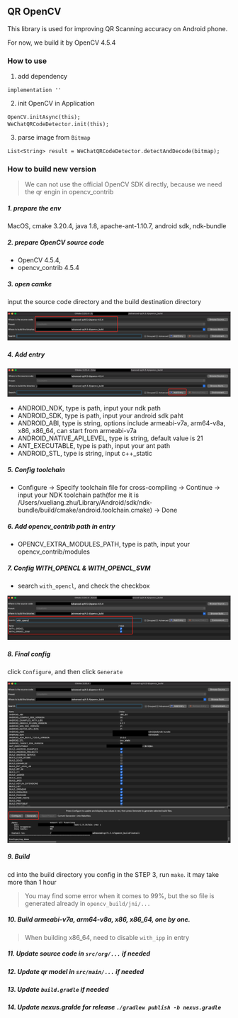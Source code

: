 ## QR OpenCV

This library is used for improving QR Scanning accuracy on Android phone.

For now, we build it by OpenCV 4.5.4

### How to use

1. add dependency
```
implementation ''
```

2. init OpenCV in Application
```
OpenCV.initAsync(this);
WeChatQRCodeDetector.init(this);
```

3. parse image from `Bitmap`
```
List<String> result = WeChatQRCodeDetector.detectAndDecode(bitmap);
```

### How to build new version
> We can not use the official OpenCV SDK directly, because we need the qr engin in opencv_contrib

##### 1. prepare the env
MacOS, cmake 3.20.4, java 1.8, apache-ant-1.10.7, android sdk, ndk-bundle

##### 2. prepare OpenCV source code
* OpenCV 4.5.4, 
* opencv_contrib 4.5.4

##### 3. open camke
input the source code directory and the build destination directory

![config source directory](img/config-source-dir.png)

##### 4. Add entry

![add entry](img/add-entry.png)

* ANDROID_NDK, type is path, input your ndk path
* ANDROID_SDK, type is path, input your android sdk paht
* ANDROID_ABI, type is string, options include armeabi-v7a, arm64-v8a, x86, x86_64, can start from armeabi-v7a
* ANDROID_NATIVE_API_LEVEL, type is string, default value is 21
* ANT_EXECUTABLE, type is path, input your ant path
* ANDROID_STL, type is string, input c++_static

##### 5. Config toolchain

* Configure -> Specify toolchain file for cross-compiling -> Continue -> input your NDK toolchain path(for me it is /Users/xueliang.zhu/Library/Android/sdk/ndk-bundle/build/cmake/android.toolchain.cmake) -> Done

##### 6. Add opencv_contrib path in entry
* OPENCV_EXTRA_MODULES_PATH, type is path, input your opencv_contrib/modules

##### 7. Config WITH_OPENCL & WITH_OPENCL_SVM
* search `with_opencl`, and check the checkbox

![opencl](img/config-opencl.png)

##### 8. Final config
click `Configure`, and then click `Generate`

![config](img/config.png)

##### 9. Build
cd into the build directory you config in the STEP 3, run `make`. it may take more than 1 hour
> You may find some error when it comes to 99%, but the so file is generated already in `opencv_build/jni/...`

##### 10. Build armeabi-v7a, arm64-v8a, x86, x86_64, one by one.
> When building x86_64, need to disable `with_ipp` in entry

##### 11. Update source code in `src/org/...` if needed

##### 12. Update qr model in `src/main/...` if needed

##### 13. Update `build.gradle` if needed

##### 14. Update nexus.gralde for release `./gradlew publish -b nexus.gradle`

